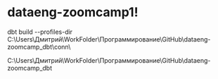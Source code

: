 # dataeng-zoomcamp1!

dbt build --profiles-dir C:\Users\Дмитрий\WorkFolder\Программирование\GitHub\dataeng-zoomcamp_dbt\conn\



C:\\Users\\Дмитрий\\WorkFolder\\Программирование\\GitHub\\dataeng-zoomcamp_dbt